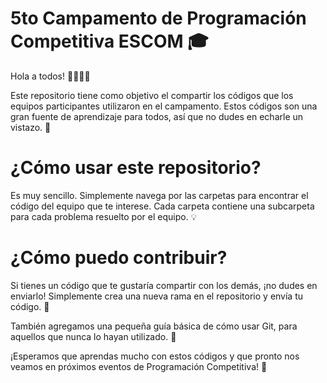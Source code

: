 # 5to Campamento de Programación Competitiva ESCOM 🎓

Hola a todos! 👩‍💻👨‍💻

Este repositorio tiene como objetivo el compartir los códigos que los equipos participantes utilizaron en el campamento. Estos códigos son una gran fuente de aprendizaje para todos, así que no dudes en echarle un vistazo. 👀

# ¿Cómo usar este repositorio?

Es muy sencillo. Simplemente navega por las carpetas para encontrar el código del equipo que te interese. Cada carpeta contiene una subcarpeta para cada problema resuelto por el equipo. 💡

# ¿Cómo puedo contribuir?

Si tienes un código que te gustaría compartir con los demás, ¡no dudes en enviarlo! Simplemente crea una nueva rama en el repositorio y envía tu código. 🔀

También agregamos una pequeña guía básica de cómo usar Git, para aquellos que nunca lo hayan utilizado. 📖

¡Esperamos que aprendas mucho con estos códigos y que pronto nos veamos en próximos eventos de Programación Competitiva! 🚀